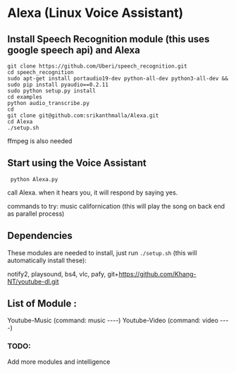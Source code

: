 # Alexa (Linux Voice Assistant)

## Install Speech Recognition module (this uses google speech api) and Alexa

```
git clone https://github.com/Uberi/speech_recognition.git
cd speech_recognition
sudo apt-get install portaudio19-dev python-all-dev python3-all-dev && sudo pip install pyaudio==0.2.11
sudo python setup.py install
cd examples
python audio_transcribe.py
cd
git clone git@github.com:srikanthmalla/Alexa.git
cd Alexa
./setup.sh
```
ffmpeg  is also needed

## Start using the Voice Assistant

```
 python Alexa.py  
```
call Alexa. when it hears you, it will respond by saying yes.

commands to try: music californication (this will play the song on back end as parallel process)

## Dependencies

These modules are needed to install, just run `./setup.sh` (this will automatically install these):

notify2, playsound, bs4, vlc, pafy, git+https://github.com/Khang-NT/youtube-dl.git

## List of Module :

Youtube-Music (command: music ----)
Youtube-Video (command: video ----)

### TODO:

Add more modules and intelligence

